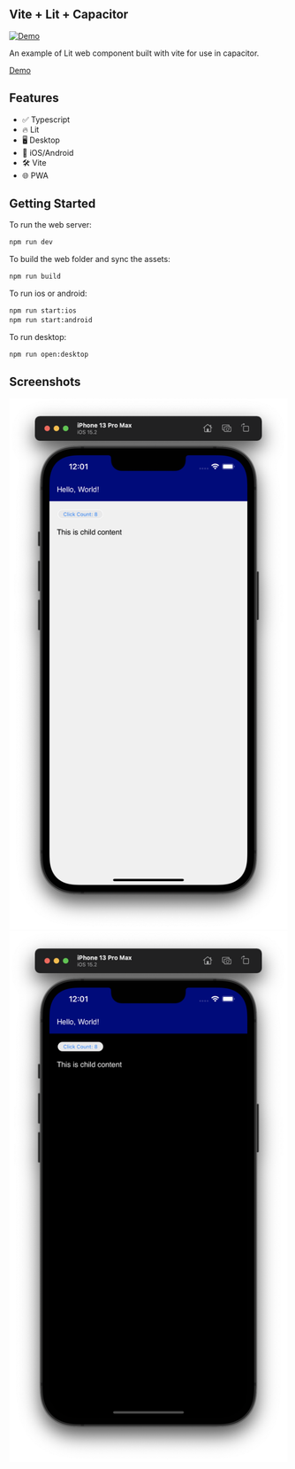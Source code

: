 ## Vite + Lit + Capacitor

[![Demo](https://github.com/rodydavis/vite-lit-capacitor/actions/workflows/ci.yml/badge.svg)](https://github.com/rodydavis/vite-lit-capacitor/actions/workflows/ci.yml)

An example of Lit web component built with vite for use in capacitor.

[Demo](https://rodydavis.github.io/vite-lit-capacitor/)

## Features

- ✅ Typescript
- 🔥 Lit
- 🖥 Desktop
- 📱 iOS/Android
- 🛠 Vite
- 🌐 PWA

## Getting Started

To run the web server:

```bash
npm run dev
```

To build the web folder and sync the assets:

```bash
npm run build
```

To run ios or android:

```bash
npm run start:ios
npm run start:android
```

To run desktop:
```bash
npm run open:desktop
```

## Screenshots

![](/screenshots/light.png)
![](/screenshots/dark.png)
